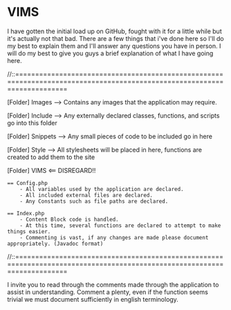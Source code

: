 VIMS
====
I have gotten the initial load up on GitHub, fought with it for a little while but it's actually not that bad.
There are a few things that i've done here so I'll do my best to explain them and I'll answer any questions you have in person.
I will do my best to give you guys a brief explanation of what I have going here.

//::=========================================================================================================================

[Folder] Images
	  --> Contains any images that the application may require.

[Folder] Include
	  --> Any externally declared classes, functions, and scripts go into this folder

[Folder] Snippets
	  --> Any small pieces of code to be included go in here

[Folder] Style
	  --> All stylesheets will be placed in here, functions are created to add them to the site

[Folder] VIMS <== DISREGARD!!

	== Config.php
		- All variables used by the application are declared.
		- All included external files are declared.
		- Any Constants such as file paths are declared.
	
	== Index.php
		- Content Block code is handled.
		- At this time, several functions are declared to attempt to make things easier.
		- Commenting is vast, if any changes are made please document appropriately. (Javadoc format)

//::=========================================================================================================================

I invite you to read through the comments made through the application to assist in understanding. Comment a plenty, even if 
the function seems trivial we must document sufficiently in english terminology.